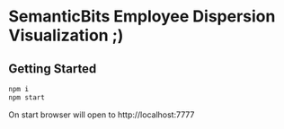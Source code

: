 # SemanticBits Employee Dispersion Visualization ;)

## Getting Started

```sh
npm i
npm start
```
On start browser will open to http://localhost:7777